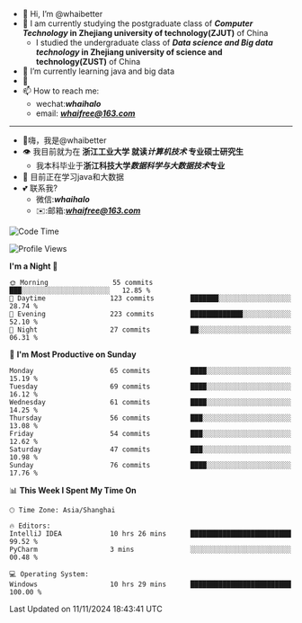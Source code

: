 - 👋 Hi, I’m @whaibetter
- 👀 I am currently studying the postgraduate class of ***Computer Technology* in Zhejiang university of technology(ZJUT)** of China
  -  I studied the undergraduate class of ***Data science and Big data technology* in Zhejiang university of science and technology(ZUST)** of China
- 🌱 I’m currently learning java and big data
- 💞️ 
- 📫 How to reach me: 
  - wechat:***whaihalo***
  - email: ***whaifree@163.com***
 ------------------------
- 👋嗨，我是@whaibetter
- 👁 我目前就为在 **浙江工业大学 就读*计算机技术* 专业硕士研究生**
  - 我本科毕业于**浙江科技大学*数据科学与大数据技术*专业**
- 🌴 目前正在学习java和大数据
- 💕 联系我?
  - 微信:***whaihalo***
  - ✉️:邮箱:***whaifree@163.com***

<!--START_SECTION:waka-->
![Code Time](http://img.shields.io/badge/Code%20Time-604%20hrs%2035%20mins-blue)

![Profile Views](http://img.shields.io/badge/Profile%20Views-0-blue)

**I'm a Night 🦉** 

```text
🌞 Morning                55 commits          ███░░░░░░░░░░░░░░░░░░░░░░   12.85 % 
🌆 Daytime                123 commits         ███████░░░░░░░░░░░░░░░░░░   28.74 % 
🌃 Evening                223 commits         █████████████░░░░░░░░░░░░   52.10 % 
🌙 Night                  27 commits          ██░░░░░░░░░░░░░░░░░░░░░░░   06.31 % 
```
📅 **I'm Most Productive on Sunday** 

```text
Monday                   65 commits          ████░░░░░░░░░░░░░░░░░░░░░   15.19 % 
Tuesday                  69 commits          ████░░░░░░░░░░░░░░░░░░░░░   16.12 % 
Wednesday                61 commits          ████░░░░░░░░░░░░░░░░░░░░░   14.25 % 
Thursday                 56 commits          ███░░░░░░░░░░░░░░░░░░░░░░   13.08 % 
Friday                   54 commits          ███░░░░░░░░░░░░░░░░░░░░░░   12.62 % 
Saturday                 47 commits          ███░░░░░░░░░░░░░░░░░░░░░░   10.98 % 
Sunday                   76 commits          ████░░░░░░░░░░░░░░░░░░░░░   17.76 % 
```


📊 **This Week I Spent My Time On** 

```text
🕑︎ Time Zone: Asia/Shanghai

🔥 Editors: 
IntelliJ IDEA            10 hrs 26 mins      █████████████████████████   99.52 % 
PyCharm                  3 mins              ░░░░░░░░░░░░░░░░░░░░░░░░░   00.48 % 

💻 Operating System: 
Windows                  10 hrs 29 mins      █████████████████████████   100.00 % 
```


 Last Updated on 11/11/2024 18:43:41 UTC
<!--END_SECTION:waka-->
